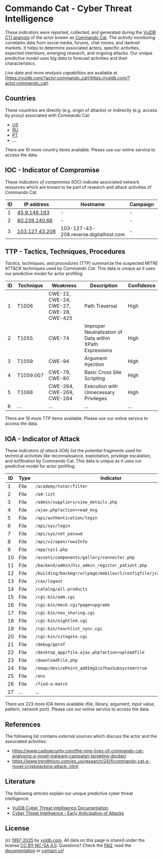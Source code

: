 # Commando Cat - Cyber Threat Intelligence

These _indicators_ were reported, collected, and generated during the [VulDB CTI analysis](https://vuldb.com/?kb.cti) of the actor known as [Commando Cat](https://vuldb.com/?actor.commando_cat). The _activity monitoring_ correlates data from social media, forums, chat rooms, and darknet markets. It helps to determine associated actors, specific activities, expected intentions, emerging research, and ongoing attacks. Our unique _predictive model_ uses _big data_ to forecast activities and their characteristics.

_Live data_ and more _analysis capabilities_ are available at [https://vuldb.com/?actor.commando_cat](https://vuldb.com/?actor.commando_cat)

## Countries

These _countries_ are directly (e.g. origin of attacks) or indirectly (e.g. access by proxy) associated with Commando Cat:

* [US](https://vuldb.com/?country.us)
* [RU](https://vuldb.com/?country.ru)
* [PT](https://vuldb.com/?country.pt)
* ...

There are 10 more country items available. Please use our online service to access the data.

## IOC - Indicator of Compromise

These _indicators of compromise_ (IOC) indicate associated network resources which are known to be part of research and attack activities of Commando Cat.

ID | IP address | Hostname | Campaign | Confidence
-- | ---------- | -------- | -------- | ----------
1 | [45.9.148.193](https://vuldb.com/?ip.45.9.148.193) | - | - | High
2 | [80.239.140.66](https://vuldb.com/?ip.80.239.140.66) | - | - | High
3 | [103.127.43.208](https://vuldb.com/?ip.103.127.43.208) | 103-127-43-208.reverse.digitalhost.com | - | High

## TTP - Tactics, Techniques, Procedures

_Tactics, techniques, and procedures_ (TTP) summarize the suspected MITRE ATT&CK techniques used by _Commando Cat_. This data is unique as it uses our predictive model for actor profiling.

ID | Technique | Weakness | Description | Confidence
-- | --------- | -------- | ----------- | ----------
1 | T1006 | CWE-22, CWE-24, CWE-27, CWE-28, CWE-425 | Path Traversal | High
2 | T1055 | CWE-74 | Improper Neutralization of Data within XPath Expressions | High
3 | T1059 | CWE-94 | Argument Injection | High
4 | T1059.007 | CWE-79, CWE-80 | Basic Cross Site Scripting | High
5 | T1068 | CWE-264, CWE-269, CWE-284 | Execution with Unnecessary Privileges | High
6 | ... | ... | ... | ...

There are 18 more TTP items available. Please use our online service to access the data.

## IOA - Indicator of Attack

These _indicators of attack_ (IOA) list the potential fragments used for technical activities like reconnaissance, exploitation, privilege escalation, and exfiltration by Commando Cat. This data is unique as it uses our predictive model for actor profiling.

ID | Type | Indicator | Confidence
-- | ---- | --------- | ----------
1 | File | `/academy/tutor/filter` | High
2 | File | `/ad-list` | Medium
3 | File | `/admin/suppliers/view_details.php` | High
4 | File | `/ajax.php?action=read_msg` | High
5 | File | `/api/authentication/login` | High
6 | File | `/api/sys/login` | High
7 | File | `/api/sys/set_passwd` | High
8 | File | `/api/v2/open/rowsInfo` | High
9 | File | `/app/sys1.php` | High
10 | File | `/assets/components/gallery/connector.php` | High
11 | File | `/backend/admin/his_admin_register_patient.php` | High
12 | File | `/building/backmgr/urlpage/mobileurl/configfile/jx2_config.ini` | High
13 | File | `/cas/logout` | Medium
14 | File | `/catalog/all-products` | High
15 | File | `/cgi-bin/adm.cgi` | High
16 | File | `/cgi-bin/mesh.cgi?page=upgrade` | High
17 | File | `/cgi-bin/nas_sharing.cgi` | High
18 | File | `/cgi-bin/nightled.cgi` | High
19 | File | `/cgi-bin/touchlist_sync.cgi` | High
20 | File | `/cgi-bin/vitogate.cgi` | High
21 | File | `/debug/pprof` | Medium
22 | File | `/desktop_app/file.ajax.php?action=uploadfile` | High
23 | File | `/downloadFile.php` | High
24 | File | `/emap/devicePoint_addImgIco?hasSubsystem=true` | High
25 | File | `/env` | Low
26 | File | `/find-a-match` | High
27 | ... | ... | ...

There are 223 more IOA items available (file, library, argument, input value, pattern, network port). Please use our online service to access the data.

## References

The following list contains _external sources_ which discuss the actor and the associated activities:

* https://www.cadosecurity.com/the-nine-lives-of-commando-cat-analysing-a-novel-malware-campaign-targeting-docker/
* https://www.trendmicro.com/en_us/research/24/f/commando-cat-a-novel-cryptojacking-attack-.html

## Literature

The following _articles_ explain our unique predictive cyber threat intelligence:

* [VulDB Cyber Threat Intelligence Documentation](https://vuldb.com/?kb.cti)
* [Cyber Threat Intelligence - Early Anticipation of Attacks](https://www.scip.ch/en/?labs.20201022)

## License

(c) [1997-2025](https://vuldb.com/?kb.changelog) by [vuldb.com](https://vuldb.com/?kb.about). All data on this page is shared under the license [CC BY-NC-SA 4.0](https://creativecommons.org/licenses/by-nc-sa/4.0/). Questions? Check the [FAQ](https://vuldb.com/?kb.faq), read the [documentation](https://vuldb.com/?kb) or [contact us](https://vuldb.com/?contact)!
